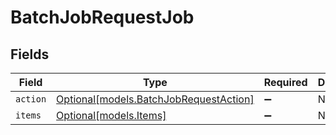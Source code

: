 # BatchJobRequestJob


## Fields

| Field                                                                        | Type                                                                         | Required                                                                     | Description                                                                  |
| ---------------------------------------------------------------------------- | ---------------------------------------------------------------------------- | ---------------------------------------------------------------------------- | ---------------------------------------------------------------------------- |
| `action`                                                                     | [Optional[models.BatchJobRequestAction]](../models/batchjobrequestaction.md) | :heavy_minus_sign:                                                           | N/A                                                                          |
| `items`                                                                      | [Optional[models.Items]](../models/items.md)                                 | :heavy_minus_sign:                                                           | N/A                                                                          |
